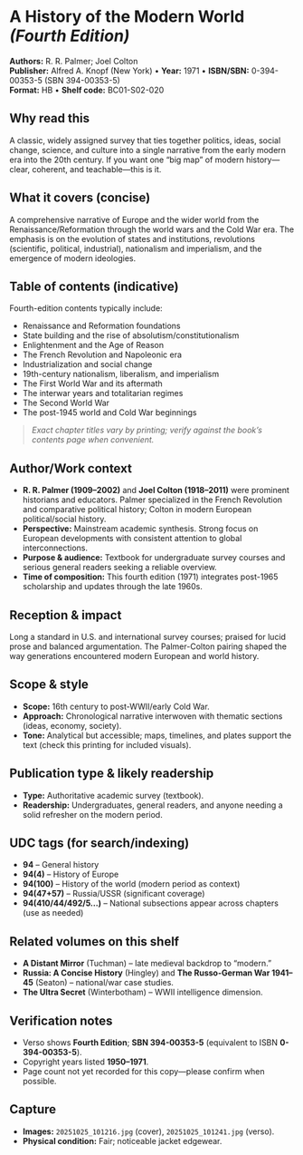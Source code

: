 # A History of the Modern World  *(Fourth Edition)*  
**Authors:** R. R. Palmer; Joel Colton  
**Publisher:** Alfred A. Knopf (New York) • **Year:** 1971 • **ISBN/SBN:** 0-394-00353-5 (SBN 394-00353-5)  
**Format:** HB • **Shelf code:** BC01-S02-020

## Why read this
A classic, widely assigned survey that ties together politics, ideas, social change, science, and culture into a single narrative from the early modern era into the 20th century. If you want one “big map” of modern history—clear, coherent, and teachable—this is it.

## What it covers (concise)
A comprehensive narrative of Europe and the wider world from the Renaissance/Reformation through the world wars and the Cold War era. The emphasis is on the evolution of states and institutions, revolutions (scientific, political, industrial), nationalism and imperialism, and the emergence of modern ideologies.

## Table of contents (indicative)
Fourth-edition contents typically include:
- Renaissance and Reformation foundations  
- State building and the rise of absolutism/constitutionalism  
- Enlightenment and the Age of Reason  
- The French Revolution and Napoleonic era  
- Industrialization and social change  
- 19th-century nationalism, liberalism, and imperialism  
- The First World War and its aftermath  
- The interwar years and totalitarian regimes  
- The Second World War  
- The post-1945 world and Cold War beginnings  

> *Exact chapter titles vary by printing; verify against the book’s contents page when convenient.*

## Author/Work context
- **R. R. Palmer (1909–2002)** and **Joel Colton (1918–2011)** were prominent historians and educators. Palmer specialized in the French Revolution and comparative political history; Colton in modern European political/social history.  
- **Perspective:** Mainstream academic synthesis. Strong focus on European developments with consistent attention to global interconnections.  
- **Purpose & audience:** Textbook for undergraduate survey courses and serious general readers seeking a reliable overview.  
- **Time of composition:** This fourth edition (1971) integrates post-1965 scholarship and updates through the late 1960s.

## Reception & impact
Long a standard in U.S. and international survey courses; praised for lucid prose and balanced argumentation. The Palmer-Colton pairing shaped the way generations encountered modern European and world history.

## Scope & style
- **Scope:** 16th century to post-WWII/early Cold War.  
- **Approach:** Chronological narrative interwoven with thematic sections (ideas, economy, society).  
- **Tone:** Analytical but accessible; maps, timelines, and plates support the text (check this printing for included visuals).

## Publication type & likely readership
- **Type:** Authoritative academic survey (textbook).  
- **Readership:** Undergraduates, general readers, and anyone needing a solid refresher on the modern period.

## UDC tags (for search/indexing)
- **94** – General history  
- **94(4)** – History of Europe  
- **94(100)** – History of the world (modern period as context)  
- **94(47+57)** – Russia/USSR (significant coverage)  
- **94(410/44/492/5…)** – National subsections appear across chapters (use as needed)

## Related volumes on this shelf
- **A Distant Mirror** (Tuchman) – late medieval backdrop to “modern.”  
- **Russia: A Concise History** (Hingley) and **The Russo-German War 1941–45** (Seaton) – national/war case studies.  
- **The Ultra Secret** (Winterbotham) – WWII intelligence dimension.

## Verification notes
- Verso shows **Fourth Edition**; **SBN 394-00353-5** (equivalent to ISBN **0-394-00353-5**).  
- Copyright years listed **1950–1971**.  
- Page count not yet recorded for this copy—please confirm when possible.

## Capture
- **Images:** `20251025_101216.jpg` (cover), `20251025_101241.jpg` (verso).  
- **Physical condition:** Fair; noticeable jacket edgewear.
